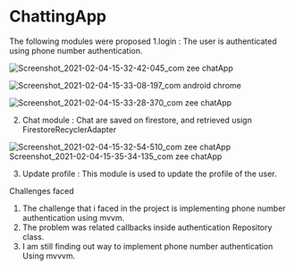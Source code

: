 # ChattingApp
The following modules were proposed
1.login :
The user is authenticated using phone number authentication.

![Screenshot_2021-02-04-15-32-42-045_com zee chatApp](https://user-images.githubusercontent.com/43025057/106880987-00263980-6703-11eb-8756-01a61c9e20fb.jpg)

![Screenshot_2021-02-04-15-33-08-197_com android chrome](https://user-images.githubusercontent.com/43025057/106881005-04525700-6703-11eb-85fa-74cfa552ad5b.jpg)

![Screenshot_2021-02-04-15-33-28-370_com zee chatApp](https://user-images.githubusercontent.com/43025057/106880992-01576680-6703-11eb-8d6e-340e34929c0e.jpg)

2. Chat module :
Chat are saved on firestore, and retrieved usign FirestoreRecyclerAdapter

![
![Screenshot_2021-02-04-15-32-54-510_com zee chatApp](https://user-images.githubusercontent.com/43025057/106881008-05838400-6703-11eb-999e-0011a22f4ad0.jpg)
Screenshot_2021-02-04-15-35-34-135_com zee chatApp](https://user-images.githubusercontent.com/43025057/106880970-fbfa1c00-6702-11eb-8bd8-1d54c8970a22.jpg)


3. Update profile :
This module is used to update the profile of the user.

Challenges faced
 1. The challenge that i faced in the project is 
    implementing phone number authentication using mvvm.
 2. The problem was related callbacks 
    inside authentication Repository class.
 3. I am still finding out way to implement phone number authentication
    Using mvvvm.
 
